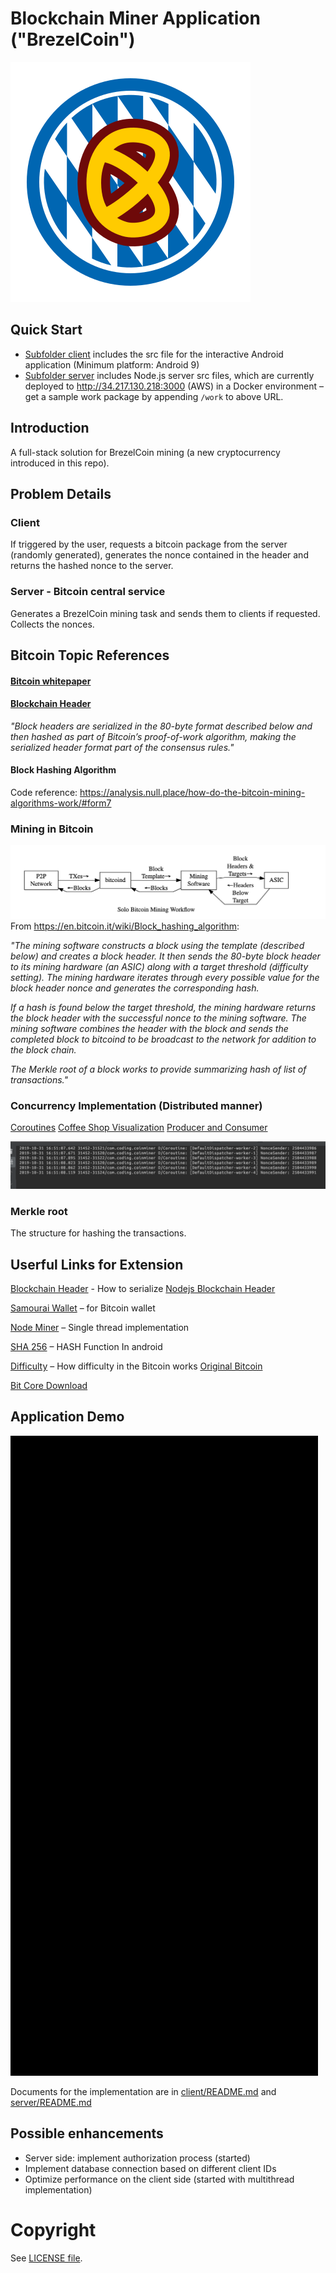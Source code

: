 # Blockchain Miner Application ("BrezelCoin")
![BrezelCoin](BrezelCoin.svg)

## Quick Start
- [Subfolder client](client) includes the src file for the interactive Android application (Minimum platform: Android 9)
- [Subfolder server](server) includes Node.js server src files, which are currently deployed to http://34.217.130.218:3000 (AWS) in a Docker environment – get a sample work package by appending `/work` to above URL.
  

## Introduction
A full-stack solution for BrezelCoin mining (a new cryptocurrency introduced in this repo). 

## Problem Details
### Client 
If triggered by the user, requests a bitcoin package from the server (randomly generated), generates the nonce contained in the header and returns the hashed nonce to the server. 

### Server - Bitcoin central service 
Generates a BrezelCoin mining task and sends them to clients if requested. Collects the nonces.

## Bitcoin Topic References

#### [Bitcoin whitepaper](https://bitcoin.org/bitcoin.pdf)

#### [Blockchain Header](https://bitcoin.org/en/developer-reference#block-chain)

*"Block headers are serialized in the 80-byte format described below and then hashed as part of Bitcoin’s proof-of-work algorithm, making the serialized header format part of the consensus rules."*

#### Block Hashing Algorithm
Code reference: https://analysis.null.place/how-do-the-bitcoin-mining-algorithms-work/#form7

### Mining in Bitcoin 

![Skeleton](2019-10-29-15-35-39.png)
From https://en.bitcoin.it/wiki/Block_hashing_algorithm:

*"The mining software constructs a block using the template (described below) and creates a block header. It then sends the 80-byte block header to its mining hardware (an ASIC) along with a target threshold (difficulty setting). The mining hardware iterates through every possible value for the block header nonce and generates the corresponding hash.*

*If a hash is found below the target threshold, the mining hardware returns the block header with the successful nonce to the mining software. The mining software combines the header with the block and sends the completed block to bitcoind to be broadcast to the network for addition to the block chain.*

*The Merkle root of a block works to provide summarizing hash of list of transactions."*


### Concurrency Implementation (Distributed manner) 

[Coroutines](https://codelabs.developers.google.com/codelabs/kotlin-coroutines/#3)
[Coffee Shop Visualization](https://proandroiddev.com/kotlin-coroutines-channels-csp-android-db441400965f)
[Producer and Consumer](https://kotlinlang.org/docs/reference/coroutines/channels.html)


![](2019-10-31-16-53-17.png)

### Merkle root

The structure for hashing the transactions.

## Userful Links for Extension
[Blockchain Header](https://learnmeabitcoin.com/explorer/block/0000000000002917ED80650C6174AAC8DFC46F5FE36480AAEF682FF6CD83C3CA) -  How to serialize
[Nodejs Blockchain Header](https://github.com/bitcoin/bitcoin/blob/master/doc/REST-interface.md)

[Samourai Wallet](https://samouraiwallet.com/) – for Bitcoin wallet

[Node Miner](https://www.npmjs.com/package/bitcoin-miner) –  Single thread implementation

[SHA 256](https://stackoverflow.com/questions/7166129/how-can-i-calculate-the-sha-256-hash-of-a-string-in-android) – HASH Function In android

[Difficulty](https://en.bitcoin.it/wiki/Difficulty#What_is_the_formula_for_difficulty) –  How difficulty in the Bitcoin works
[Original Bitcoin](https://en.bitcoin.it/wiki/Original_Bitcoin_client/API_calls_list)


[Bit Core Download](https://snapcraft.io/bitcoin-core)

## Application Demo
![Android](demo.gif)

 Documents for the implementation are in [client/README.md](client/README.md) and [server/README.md](server/README.md) 

 ## Possible enhancements 
- Server side: implement authorization process (started)
- Implement database connection based on different client IDs
- Optimize performance on the client side (started with multithread implementation)

# Copyright
See [LICENSE file](LICENSE).


 
